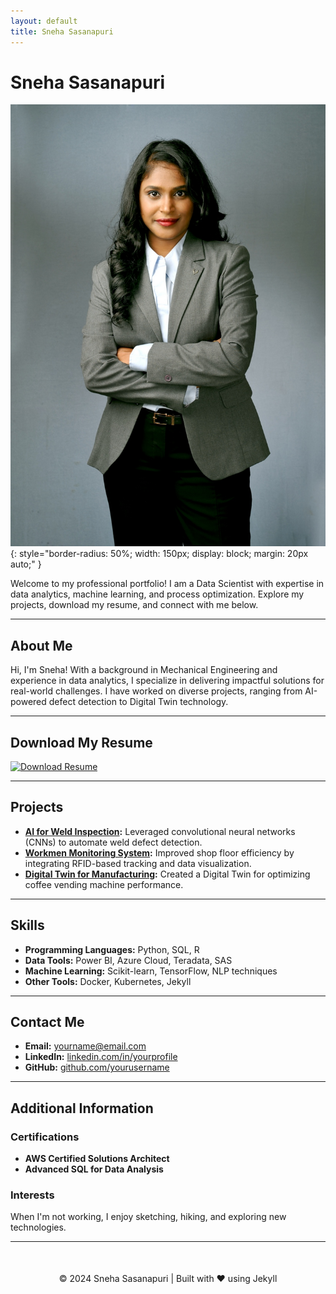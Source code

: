 ```yaml
---
layout: default
title: Sneha Sasanapuri
---
```


# Sneha Sasanapuri

![Sneha Sasanapuri](assets/Sneha%20Professional%20photo.JPG){: style="border-radius: 50%; width: 150px; display: block; margin: 20px auto;" }

Welcome to my professional portfolio! I am a Data Scientist with expertise in data analytics, machine learning, and process optimization. Explore my projects, download my resume, and connect with me below.

---

## About Me

Hi, I'm Sneha! With a background in Mechanical Engineering and experience in data analytics, I specialize in delivering impactful solutions for real-world challenges. I have worked on diverse projects, ranging from AI-powered defect detection to Digital Twin technology.

---

## Download My Resume

[![Download Resume](https://img.shields.io/badge/Resume-Download-blue?style=flat-square)](assets/Sneha_Sasanapuri_Resume.pdf)

---

## Projects

- **[AI for Weld Inspection](https://github.com/yourusername/project1):** Leveraged convolutional neural networks (CNNs) to automate weld defect detection.
- **[Workmen Monitoring System](https://github.com/yourusername/project2):** Improved shop floor efficiency by integrating RFID-based tracking and data visualization.
- **[Digital Twin for Manufacturing](https://github.com/yourusername/project3):** Created a Digital Twin for optimizing coffee vending machine performance.

---

## Skills

- **Programming Languages:** Python, SQL, R
- **Data Tools:** Power BI, Azure Cloud, Teradata, SAS
- **Machine Learning:** Scikit-learn, TensorFlow, NLP techniques
- **Other Tools:** Docker, Kubernetes, Jekyll

---

## Contact Me

- **Email:** [yourname@email.com](mailto:yourname@email.com)
- **LinkedIn:** [linkedin.com/in/yourprofile](https://linkedin.com/in/yourprofile)
- **GitHub:** [github.com/yourusername](https://github.com/yourusername)

---

## Additional Information

### Certifications
- **AWS Certified Solutions Architect**
- **Advanced SQL for Data Analysis**

### Interests
When I'm not working, I enjoy sketching, hiking, and exploring new technologies.

---

<footer style="text-align: center; margin-top: 50px;">
&copy; 2024 Sneha Sasanapuri | Built with ❤️ using Jekyll
</footer>
